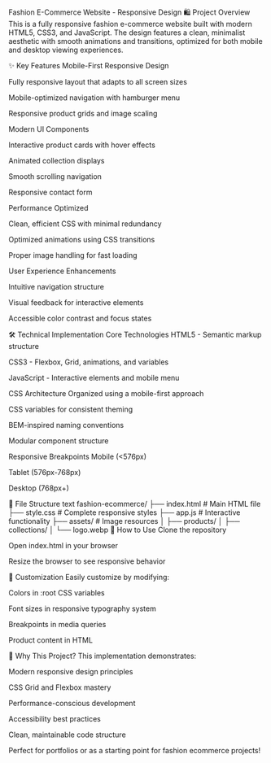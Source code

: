 Fashion E-Commerce Website - Responsive Design
🛍️ Project Overview
This is a fully responsive fashion e-commerce website built with modern HTML5, CSS3, and JavaScript. The design features a clean, minimalist aesthetic with smooth animations and transitions, optimized for both mobile and desktop viewing experiences.

✨ Key Features
Mobile-First Responsive Design

Fully responsive layout that adapts to all screen sizes

Mobile-optimized navigation with hamburger menu

Responsive product grids and image scaling

Modern UI Components

Interactive product cards with hover effects

Animated collection displays

Smooth scrolling navigation

Responsive contact form

Performance Optimized

Clean, efficient CSS with minimal redundancy

Optimized animations using CSS transitions

Proper image handling for fast loading

User Experience Enhancements

Intuitive navigation structure

Visual feedback for interactive elements

Accessible color contrast and focus states

🛠️ Technical Implementation
Core Technologies
HTML5 - Semantic markup structure

CSS3 - Flexbox, Grid, animations, and variables

JavaScript - Interactive elements and mobile menu

CSS Architecture
Organized using a mobile-first approach

CSS variables for consistent theming

BEM-inspired naming conventions

Modular component structure

Responsive Breakpoints
Mobile (<576px)

Tablet (576px-768px)

Desktop (768px+)

📁 File Structure
text
fashion-ecommerce/
├── index.html          # Main HTML file
├── style.css           # Complete responsive styles
├── app.js              # Interactive functionality
├── assets/             # Image resources
│   ├── products/
│   ├── collections/
│   └── logo.webp
🚀 How to Use
Clone the repository

Open index.html in your browser

Resize the browser to see responsive behavior

🔧 Customization
Easily customize by modifying:

Colors in :root CSS variables

Font sizes in responsive typography system

Breakpoints in media queries

Product content in HTML

🌟 Why This Project?
This implementation demonstrates:

Modern responsive design principles

CSS Grid and Flexbox mastery

Performance-conscious development

Accessibility best practices

Clean, maintainable code structure

Perfect for portfolios or as a starting point for fashion ecommerce projects!

